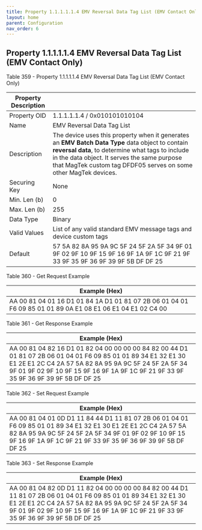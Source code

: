 ```yaml
---
title: Property 1.1.1.1.1.4 EMV Reversal Data Tag List (EMV Contact Only)
layout: home
parent: Configuration
nav_order: 6
---
```


## Property 1.1.1.1.1.4 EMV Reversal Data Tag List (EMV Contact Only)

Table 359 - Property 1.1.1.1.1.4 EMV Reversal Data Tag List (EMV Contact
Only)

| Property Description |  |
|----|----|
| Property OID | 1.1.1.1.1.4 / 0x010101010104 |
| Name | EMV Reversal Data Tag List |
| Description | The device uses this property when it generates an **EMV Batch Data Type** data object to contain **reversal data**, to determine what tags to include in the data object. It serves the same purpose that MagTek custom tag DFDF05 serves on some other MagTek devices. |
| Securing Key | None |
| Min. Len (b) | 0 |
| Max. Len (b) | 255 |
| Data Type | Binary |
| Valid Values | List of any valid standard EMV message tags and device custom tags |
| Default | 57 5A 82 8A 95 9A 9C 5F 24 5F 2A 5F 34 9F 01 9F 02 9F 10 9F 15 9F 16 9F 1A 9F 1C 9F 21 9F 33 9F 35 9F 36 9F 39 9F 5B DF DF 25 |

Table 360 - Get Request Example

| Example (Hex) |
|----|
| AA 00 81 04 01 16 D1 01 84 1A D1 01 81 07 2B 06 01 04 01 F6 09 85 01 01 89 0A E1 08 E1 06 E1 04 E1 02 C4 00 |

Table 361 - Get Response Example

| Example (Hex) |
|----|
| AA 00 81 04 82 16 D1 01 82 04 00 00 00 00 84 82 00 44 D1 01 81 07 2B 06 01 04 01 F6 09 85 01 01 89 34 E1 32 E1 30 E1 2E E1 2C C4 2A 57 5A 82 8A 95 9A 9C 5F 24 5F 2A 5F 34 9F 01 9F 02 9F 10 9F 15 9F 16 9F 1A 9F 1C 9F 21 9F 33 9F 35 9F 36 9F 39 9F 5B DF DF 25 |

Table 362 - Set Request Example

| Example (Hex) |
|----|
| AA 00 81 04 01 0D D1 11 84 44 D1 11 81 07 2B 06 01 04 01 F6 09 85 01 01 89 34 E1 32 E1 30 E1 2E E1 2C C4 2A 57 5A 82 8A 95 9A 9C 5F 24 5F 2A 5F 34 9F 01 9F 02 9F 10 9F 15 9F 16 9F 1A 9F 1C 9F 21 9F 33 9F 35 9F 36 9F 39 9F 5B DF DF 25 |

Table 363 - Set Response Example

| Example (Hex) |
|----|
| AA 00 81 04 82 0D D1 11 82 04 00 00 00 00 84 82 00 44 D1 11 81 07 2B 06 01 04 01 F6 09 85 01 01 89 34 E1 32 E1 30 E1 2E E1 2C C4 2A 57 5A 82 8A 95 9A 9C 5F 24 5F 2A 5F 34 9F 01 9F 02 9F 10 9F 15 9F 16 9F 1A 9F 1C 9F 21 9F 33 9F 35 9F 36 9F 39 9F 5B DF DF 25 |

##